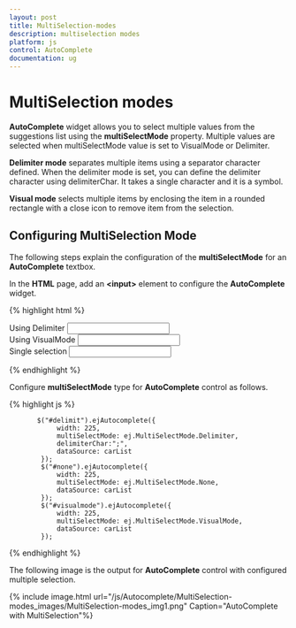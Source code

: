 ```yaml
---
layout: post
title: MultiSelection-modes
description: multiselection modes
platform: js
control: AutoComplete
documentation: ug
---
```


# MultiSelection modes

**AutoComplete** widget allows you to select multiple values from the suggestions list using the **multiSelectMode** property. Multiple values are selected when multiSelectMode value is set to VisualMode or Delimiter. 

**Delimiter mode** separates multiple items using a separator character defined. When the delimiter mode is set, you can define the delimiter character using delimiterChar. It takes a single character and it is a symbol. 

**Visual mode** selects multiple items by enclosing the item in a rounded rectangle with a close icon to remove item from the selection.

## Configuring MultiSelection Mode

The following steps explain the configuration of the **multiSelectMode** for an **AutoComplete** textbox.

 In the **HTML** page, add an **&lt;input&gt;** element to configure the **AutoComplete** widget.

{% highlight html %}

<div style="margin-right: 20px;">
    <span class="txt">Using Delimiter</span>
    <input type="text" id="delimit" />
</div>

<div style="margin-right: 20px;">
    <span class="txt">Using VisualMode</span>
    <input type="text" id="visualmode" />
</div>

<div>
    <span class="txt">Single selection</span>
    <input type="text" id="none" />
</div>


{% endhighlight %}


 Configure **multiSelectMode** type for **AutoComplete** control as follows.

{% highlight js %}


           $("#delimit").ejAutocomplete({
                width: 225,
                multiSelectMode: ej.MultiSelectMode.Delimiter,
                delimiterChar:";",
                dataSource: carList
            });
            $("#none").ejAutocomplete({
                width: 225,
                multiSelectMode: ej.MultiSelectMode.None,
                dataSource: carList
            });
            $("#visualmode").ejAutocomplete({
                width: 225,
                multiSelectMode: ej.MultiSelectMode.VisualMode,
                dataSource: carList
            }); 


{% endhighlight %}



The following image is the output for **AutoComplete** control with configured multiple selection.

{% include image.html url="/js/Autocomplete/MultiSelection-modes_images/MultiSelection-modes_img1.png" Caption="AutoComplete with MultiSelection"%}

